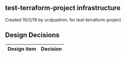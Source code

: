 ## test-terraform-project infrastructure

Created 10/2/18 by ucdpadmin. for test-terraform-project


## Design Decisions
| Design item                | Decision|
| :----------------------------------- | :--------------------------------------------------------------------------------|
